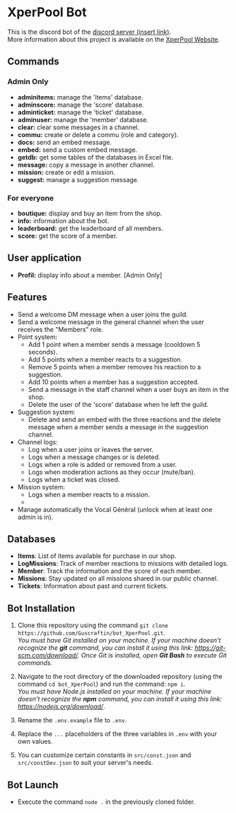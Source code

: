 # XperPool Bot

This is the discord bot of the [discord server (insert link)]().  
More information about this project is available on the [XperPool Website](https://xperpool.fr/).

## Commands
### Admin Only
- **adminitems:** manage the 'items' database.
- **adminscore:** manage the 'score' database.
- **adminticket:** manage the 'ticket' database.
- **adminuser:** manage the 'member' database.
- **clear:** clear some messages in a channel.
- **commu:** create or delete a commu (role and category).
- **docs:** send an embed message.
- **embed:** send a custom embed message.
- **getdb:** get some tables of the databases in Excel file.
- **message:** copy a message in another channel.
- **mission:** create or edit a mission.
- **suggest:** manage a suggestion message.
### For everyone
- **boutique:** display and buy an item from the shop.
- **info:** information about the bot.
- **leaderboard:** get the leaderboard of all members.
- **score:** get the score of a member.

## User application
- **Profil:** display info about a member. [Admin Only]

## Features
- Send a welcome DM message when a user joins the guild.
- Send a welcome message in the general channel when the user receives the "Members" role.
- Point system:
  - Add 1 point when a member sends a message (cooldown 5 seconds).
  - Add 5 points when a member reacts to a suggestion.
  - Remove 5 points when a member removes his reaction to a suggestion.
  - Add 10 points when a member has a suggestion accepted.
  - Send a message in the staff channel when a user buys an item in the shop.
  - Delete the user of the 'score' database when he left the guild.
- Suggestion system:
  - Delete and send an embed with the three reactions and the delete message when a member sends a message in the suggestion channel.
- Channel logs:
  - Log when a user joins or leaves the server.
  - Logs when a message changes or is deleted.
  - Logs when a role is added or removed from a user.
  - Logs when moderation actions as they occur (mute/ban).
  - Logs when a ticket was closed.
- Mission system:
  - Logs when a member reacts to a mission.
  - 
- Manage automatically the Vocal Général (unlock when at least one admin is in).

## Databases
- **Items**: List of items available for purchase in our shop.
- **LogMissions**: Track of member reactions to missions with detailed logs.
- **Member**: Track the information and the score of each member.
- **Missions**: Stay updated on all missions shared in our public channel.
- **Tickets**: Information about past and current tickets.


## Bot Installation

1. Clone this repository using the command `git clone https://github.com/Guscraftin/bot_XperPool.git`.  
*You must have Git installed on your machine. If your machine doesn't recognize the **git** command, you can install it using this link: https://git-scm.com/download/. Once Git is installed, open **Git Bash** to execute Git commands.*

2. Navigate to the root directory of the downloaded repository (using the command `cd bot_XperPool`) and run the command: `npm i`.  
*You must have Node.js installed on your machine. If your machine doesn't recognize the **npm** command, you can install it using this link: https://nodejs.org/download/*.

3. Rename the `.env.example` file to `.env`.
4. Replace the `...` placeholders of the three variables in `.env` with your own values.

5. You can customize certain constants in `src/const.json` and `src/constDev.json` to suit your server's needs.

## Bot Launch

- Execute the command `node .` in the previously cloned folder.
